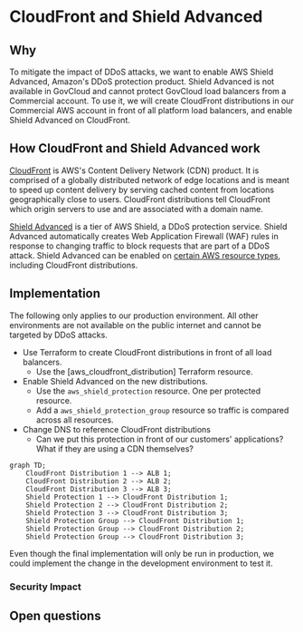 # CloudFront and Shield Advanced

## Why

To mitigate the impact of DDoS attacks, we want to enable AWS Shield Advanced, Amazon's DDoS protection product. Shield Advanced is not available in GovCloud and cannot protect GovCloud load balancers from a Commercial account. To use it, we will create CloudFront distributions in our Commercial AWS account in front of all platform load balancers, and enable Shield Advanced on CloudFront.

## How CloudFront and Shield Advanced work

[CloudFront](https://docs.aws.amazon.com/AmazonCloudFront/latest/DeveloperGuide/Introduction.html) is AWS's Content Delivery Network (CDN) product. It is comprised of a globally distributed network of edge locations and is meant to speed up content delivery by serving cached content from locations geographically close to users. CloudFront distributions tell CloudFront which origin servers to use and are associated with a domain name.

[Shield Advanced](https://docs.aws.amazon.com/waf/latest/developerguide/ddos-advanced-summary.html) is a tier of AWS Shield, a DDoS protection service. Shield Advanced automatically creates Web Application Firewall (WAF) rules in response to changing traffic to block requests that are part of a DDoS attack. Shield Advanced can be enabled on [certain AWS resource types](https://docs.aws.amazon.com/waf/latest/developerguide/ddos-advanced-summary-protected-resources.html), including CloudFront distributions.

## Implementation

The following only applies to our production environment. All other environments are not available on the public internet and cannot be targeted by DDoS attacks.

* Use Terraform to create CloudFront distributions in front of all load balancers.
    * Use the [aws_cloudfront_distribution] Terraform resource.
* Enable Shield Advanced on the new distributions.
    * Use the `aws_shield_protection` resource. One per protected resource.
    * Add a `aws_shield_protection_group` resource so traffic is compared across all resources.
* Change DNS to reference CloudFront distributions
    * Can we put this protection in front of our customers' applications? What if they are using a CDN themselves?

```mermaid
graph TD;
    CloudFront Distribution 1 --> ALB 1;
    CloudFront Distribution 2 --> ALB 2;
    CloudFront Distribution 3 --> ALB 3;
    Shield Protection 1 --> CloudFront Distribution 1;
    Shield Protection 2 --> CloudFront Distribution 2;
    Shield Protection 3 --> CloudFront Distribution 3;
    Shield Protection Group --> CloudFront Distribution 1;
    Shield Protection Group --> CloudFront Distribution 2;
    Shield Protection Group --> CloudFront Distribution 3;
```

Even though the final implementation will only be run in production, we could implement the change in the development environment to test it.

### Security Impact



## Open questions
